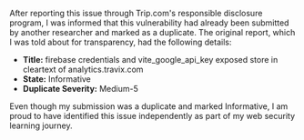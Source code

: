 After reporting this issue through Trip.com's responsible disclosure program, I was informed that this vulnerability had already been submitted by another researcher and marked as a duplicate. The original report, which I was told about for transparency, had the following details:

- **Title:** firebase credentials and vite_google_api_key exposed store in cleartext of analytics.travix.com  
- **State:** Informative
- **Duplicate Severity:** Medium-5

Even though my submission was a duplicate and marked Informative, I am proud to have identified this issue independently as part of my web security learning journey.
